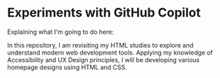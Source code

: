 # Experiments with GitHub Copilot
Explaining what I'm going to do here:

In this repository, I am revisiting my HTML studies to explore and understand modern web development tools. Applying my knowledge of Accessibility and UX Design principles, I will be developing various homepage designs using HTML and CSS.
